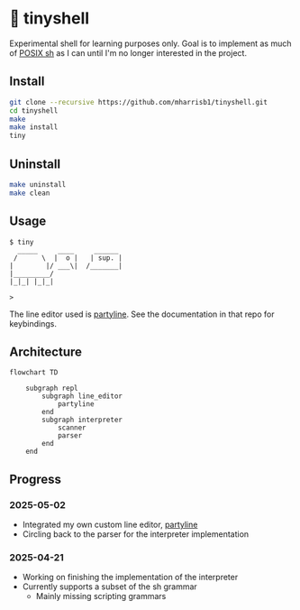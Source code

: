 # 🐢 tinyshell

Experimental shell for learning purposes only. Goal is to implement as much of [POSIX sh](https://pubs.opengroup.org/onlinepubs/9699919799/utilities/V3_chap02.html) as I can until I'm no longer interested in the project.

## Install

```sh
git clone --recursive https://github.com/mharrisb1/tinyshell.git
cd tinyshell
make
make install
tiny
```

## Uninstall

```sh
make uninstall
make clean
```

## Usage

```
$ tiny
  _____     ____     ______
 /      \  |  o |   | sup. |
|        |/ ___\|  /_______|
|_________/
|_|_| |_|_|

>
```

The line editor used is [partyline](https://github.com/mharrisb1/partyline). See the documentation in that repo for keybindings.

## Architecture

```mermaid
flowchart TD

    subgraph repl
        subgraph line_editor
            partyline
        end
        subgraph interpreter
            scanner
            parser
        end
    end
```

## Progress

### 2025-05-02

- Integrated my own custom line editor, [partyline](https://github.com/mharrisb1/partyline)
- Circling back to the parser for the interpreter implementation

### 2025-04-21

- Working on finishing the implementation of the interpreter
- Currently supports a subset of the sh grammar
  - Mainly missing scripting grammars
